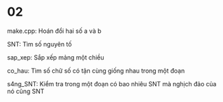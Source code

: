 # 02
make.cpp: Hoán đổi hai số a và b

SNT: Tìm số nguyên tố 

sap_xep: Sắp xếp mảng một chiều 

co_hau: Tìm số chữ số có tận cùng giống nhau trong một đoạn

s4ng_SNT: Kiểm tra trong một đoạn có bao nhiêu SNT mà nghịch đảo của nó cũng SNT
